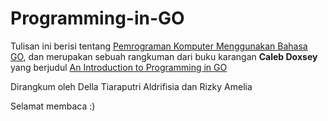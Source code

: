 # Programming-in-GO

Tulisan ini berisi tentang [Pemrograman Komputer Menggunakan Bahasa GO](https://github.com/dellaldrifisia/Programming-in-GO/blob/master/Prorgramming%20in%20GO.md), dan merupakan sebuah rangkuman dari buku karangan **Caleb Doxsey** yang berjudul [An Introduction to Programming in GO](http://www.golang-book.com/) 

Dirangkum oleh Della Tiaraputri Aldrifisia dan Rizky Amelia

Selamat membaca :)
